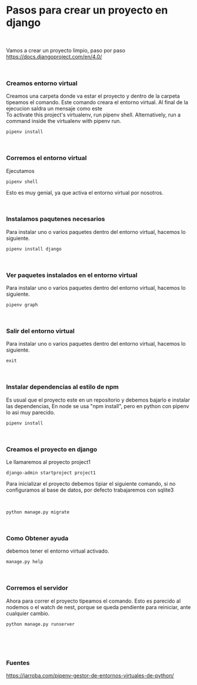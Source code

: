 # Pasos para crear un proyecto en django

</br>


Vamos a crear un proyecto limpio, paso por paso  
https://docs.djangoproject.com/en/4.0/  


</br>

### **Creamos entorno virtual**
Creamos una carpeta donde va estar el proyecto y dentro de la carpeta tipeamos el comando. Este comando creara el entorno virtual. Al final de la ejecucion saldra un mensaje como este  
To activate this project's virtualenv, run pipenv shell.
Alternatively, run a command inside the virtualenv with pipenv run.

```
pipenv install
```

</br>

### **Corremos el entorno virtual**
Ejecutamos 
```
pipenv shell
```
Esto es muy genial, ya que activa el entorno virtual por nosotros.

</br>

### **Instalamos paqutenes necesarios**
Para instalar uno o varios paquetes dentro del entorno virtual, hacemos lo siguiente.
```
pipenv install django
```

</br>

### **Ver paquetes instalados en el entorno virtual**
Para instalar uno o varios paquetes dentro del entorno virtual, hacemos lo siguiente.
```
pipenv graph
```

</br>

### **Salir del entorno virtual**
Para instalar uno o varios paquetes dentro del entorno virtual, hacemos lo siguiente.
```
exit
```

</br>

### **Instalar dependencias al estilo de npm**
Es usual que el proyecto este en un repositorio y debemos bajarlo e instalar las dependencias, En node se usa "npm install", pero en python con pipenv lo asi muy parecido.
```
pipenv install
```

</br>

### **Creamos el proyecto en django**

Le llamaremos al proyecto project1  
``` 
django-admin startproject project1
``` 

Para inicializar el proyecto debemos tipiar el siguiente comando, si no configuramos al base de datos, por defecto trabajaremos con sqlite3

</br>

``` 
python manage.py migrate 
``` 

</br>

### **Como Obtener ayuda**
debemos tener el entorno virtual activado.
``` 
manage.py help
``` 

</br>

### **Corremos el servidor**
Ahora para correr el proyecto tipeamos el comando. Esto es parecido al nodemos o el watch de nest, porque se queda pendiente para reiniciar, ante cualquier cambio.
``` 
python manage.py runserver
``` 

</br>

</br>

</br>

### Fuentes

https://jarroba.com/pipenv-gestor-de-entornos-virtuales-de-python/